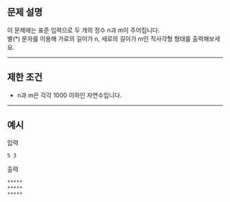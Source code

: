 ## 문제 설명

이 문제에는 표준 입력으로 두 개의 정수 n과 m이 주어집니다.\
별(*) 문자를 이용해 가로의 길이가 n, 세로의 길이가 m인 직사각형 형태를 출력해보세요.

---

## 제한 조건

- n과 m은 각각 1000 이하인 자연수입니다.

---

## 예시
입력

    5 3
출력

    *****
    *****
    *****